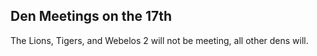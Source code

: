 ## <i class="fas fa-user-friends"></i> Den Meetings on the 17th ##
The Lions, Tigers, and Webelos 2 will not be meeting, all other dens will.
